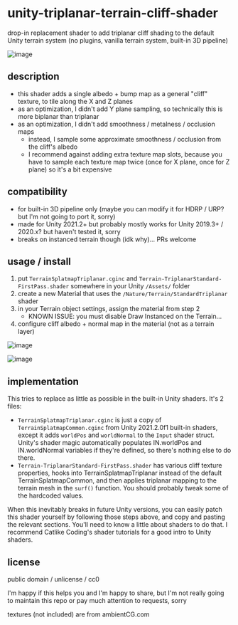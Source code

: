 # unity-triplanar-terrain-cliff-shader
drop-in replacement shader to add triplanar cliff shading to the default Unity terrain system (no plugins, vanilla terrain system, built-in 3D pipeline)

![image](https://user-images.githubusercontent.com/2285943/138999651-01563359-2f23-4b0a-8cc5-0dfe9cff2481.png)

## description
- this shader adds a single albedo + bump map as a general "cliff" texture, to tile along the X and Z planes
- as an optimization, I didn't add Y plane sampling, so technically this is more biplanar than triplanar
- as an optimization, I didn't add smoothness / metalness / occlusion maps
    - instead, I sample some approximate smoothness / occlusion from the cliff's albedo
    - I recommend against adding extra texture map slots, because you have to sample each texture map twice (once for X plane, once for Z plane) so it's a bit expensive

## compatibility
- for built-in 3D pipeline only (maybe you can modify it for HDRP / URP? but I'm not going to port it, sorry)
- made for Unity 2021.2+ but probably mostly works for Unity 2019.3+ / 2020.x? but haven't tested it, sorry
- breaks on instanced terrain though (idk why)... PRs welcome

## usage / install
1. put `TerrainSplatmapTriplanar.cginc` and `Terrain-TriplanarStandard-FirstPass.shader` somewhere in your Unity `/Assets/` folder
2. create a new Material that uses the `/Nature/Terrain/StandardTriplanar` shader
3. in your Terrain object settings, assign the material from step 2
    - KNOWN ISSUE: you must disable Draw Instanced on the Terrain... 
5. configure cliff albedo + normal map in the material (not as a terrain layer)

![image](https://user-images.githubusercontent.com/2285943/138999685-e38c4270-0276-45c8-a0c8-3bda808e7b24.png)

![image](https://user-images.githubusercontent.com/2285943/139000215-6b61c2d9-484f-4444-8372-58006d12e002.png)

## implementation

This tries to replace as little as possible in the built-in Unity shaders. It's 2 files:

- `TerrainSplatmapTriplanar.cginc` is just a copy of `TerrainSplatmapCommon.cginc` from Unity 2021.2.0f1 built-in shaders, except it adds `worldPos` and `worldNormal` to the `Input` shader struct. Unity's shader magic automatically populates IN.worldPos and IN.worldNormal variables if they're defined, so there's nothing else to do there.
- `Terrain-TriplanarStandard-FirstPass.shader` has various cliff texture properties, hooks into TerrainSplatmapTriplanar instead of the default TerrainSplatmapCommon, and then applies triplanar mapping to the terrain mesh in the `surf()` function. You should probably tweak some of the hardcoded values.

When this inevitably breaks in future Unity versions, you can easily patch this shader yourself by following those steps above, and copy and pasting the relevant sections. You'll need to know a little about shaders to do that. I recommend Catlike Coding's shader tutorials for a good intro to Unity shaders.

## license
public domain / unlicense / cc0

I'm happy if this helps you and I'm happy to share, but I'm not really going to maintain this repo or pay much attention to requests, sorry

textures (not included) are from ambientCG.com
